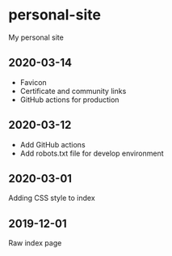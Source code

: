 # personal-site
My personal site

## 2020-03-14
- Favicon
- Certificate and community links
- GitHub actions for production

## 2020-03-12
- Add GitHub actions
- Add robots.txt file for develop environment

## 2020-03-01
Adding CSS style to index

## 2019-12-01 
Raw index page

